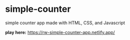 # simple-counter
simple counter app made with HTML, CSS, and Javascript

**play here:**  https://rw-simple-counter-app.netlify.app/

